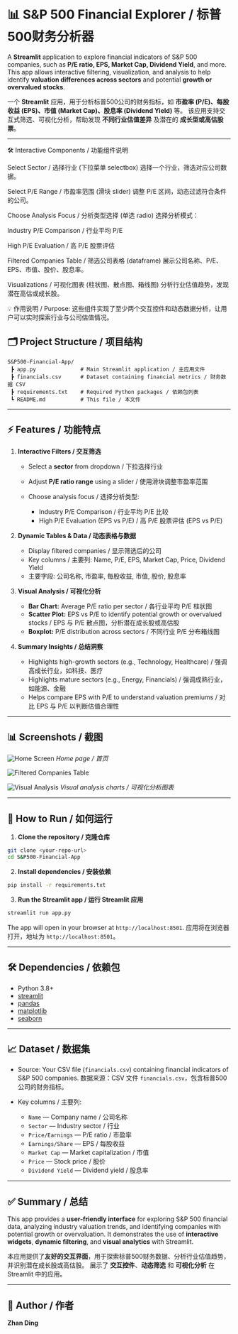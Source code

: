 # 📊 S&P 500 Financial Explorer / 标普500财务分析器

A **Streamlit** application to explore financial indicators of S&P 500 companies, such as **P/E ratio, EPS, Market Cap, Dividend Yield**, and more.
This app allows interactive filtering, visualization, and analysis to help identify **valuation differences across sectors** and potential **growth or overvalued stocks**.

一个 **Streamlit** 应用，用于分析标普500公司的财务指标，如 **市盈率 (P/E)、每股收益 (EPS)、市值 (Market Cap)、股息率 (Dividend Yield)** 等。
该应用支持交互式筛选、可视化分析，帮助发现 **不同行业估值差异** 及潜在的 **成长型或高估股票**。

---
🛠 Interactive Components / 功能组件说明

Select Sector / 选择行业 (下拉菜单 selectbox)
选择一个行业，筛选对应公司数据。

Select P/E Range / 市盈率范围 (滑块 slider)
调整 P/E 区间，动态过滤符合条件的公司。

Choose Analysis Focus / 分析类型选择 (单选 radio)
选择分析模式：

Industry P/E Comparison / 行业平均 P/E

High P/E Evaluation / 高 P/E 股票评估

Filtered Companies Table / 筛选公司表格 (dataframe)
展示公司名称、P/E、EPS、市值、股价、股息率。

Visualizations / 可视化图表 (柱状图、散点图、箱线图)
分析行业估值趋势，发现潜在高估或成长股。

💡 作用说明 / Purpose:
这些组件实现了至少两个交互控件和动态数据分析，让用户可以实时探索行业与公司估值情况。

## 🗂 Project Structure / 项目结构

```
S&P500-Financial-App/
 ┣ app.py              # Main Streamlit application / 主应用文件
 ┣ financials.csv      # Dataset containing financial metrics / 财务数据 CSV
 ┣ requirements.txt    # Required Python packages / 依赖包列表
 ┗ README.md           # This file / 本文件
```

---

## ⚡ Features / 功能特点

1. **Interactive Filters / 交互筛选**

   * Select a **sector** from dropdown / 下拉选择行业
   * Adjust **P/E ratio range** using a slider / 使用滑块调整市盈率范围
   * Choose analysis focus / 选择分析类型:

     * Industry P/E Comparison / 行业平均 P/E 比较
     * High P/E Evaluation (EPS vs P/E) / 高 P/E 股票评估 (EPS vs P/E)

2. **Dynamic Tables & Data / 动态表格与数据**

   * Display filtered companies / 显示筛选后的公司
   * Key columns / 主要列: Name, P/E, EPS, Market Cap, Price, Dividend Yield
   * 主要字段: 公司名称, 市盈率, 每股收益, 市值, 股价, 股息率

3. **Visual Analysis / 可视化分析**

   * **Bar Chart:** Average P/E ratio per sector / 各行业平均 P/E 柱状图
   * **Scatter Plot:** EPS vs P/E to identify potential growth or overvalued stocks / EPS 与 P/E 散点图，分析潜在成长股或高估股
   * **Boxplot:** P/E distribution across sectors / 不同行业 P/E 分布箱线图

4. **Summary Insights / 总结洞察**

   * Highlights high-growth sectors (e.g., Technology, Healthcare) / 强调高成长行业，如科技、医疗
   * Highlights mature sectors (e.g., Energy, Financials) / 强调成熟行业，如能源、金融
   * Helps compare EPS with P/E to understand valuation premiums / 对比 EPS 与 P/E 以判断估值合理性

---

## 📊 Screenshots / 截图

![Home Screen](images/屏幕截图_23-10-2025_162128_localhost.jpeg)
*Home page / 首页*

![Filtered Companies Table](images/屏幕截图_23-10-2025_162144_localhost.jpeg)


![Visual Analysis](images/屏幕截图_23-10-2025_162159_localhost.jpeg)
*Visual analysis charts / 可视化分析图表*

---

## 🚀 How to Run / 如何运行

1. **Clone the repository / 克隆仓库**

```bash
git clone <your-repo-url>
cd S&P500-Financial-App
```

2. **Install dependencies / 安装依赖**

```bash
pip install -r requirements.txt
```

3. **Run the Streamlit app / 运行 Streamlit 应用**

```bash
streamlit run app.py
```

The app will open in your browser at `http://localhost:8501`.
应用将在浏览器打开，地址为 `http://localhost:8501`。

---

## 🛠 Dependencies / 依赖包

* Python 3.8+
* [streamlit](https://streamlit.io/)
* [pandas](https://pandas.pydata.org/)
* [matplotlib](https://matplotlib.org/)
* [seaborn](https://seaborn.pydata.org/)

---

## 📈 Dataset / 数据集

* Source: Your CSV file (`financials.csv`) containing financial indicators of S&P 500 companies.
  数据来源：CSV 文件 `financials.csv`，包含标普500公司的财务指标。
* Key columns / 主要列:

  * `Name` — Company name / 公司名称
  * `Sector` — Industry sector / 行业
  * `Price/Earnings` — P/E ratio / 市盈率
  * `Earnings/Share` — EPS / 每股收益
  * `Market Cap` — Market capitalization / 市值
  * `Price` — Stock price / 股价
  * `Dividend Yield` — Dividend yield / 股息率

---

## ✅ Summary / 总结

This app provides a **user-friendly interface** for exploring S&P 500 financial data, analyzing industry valuation trends, and identifying companies with potential growth or overvaluation.
It demonstrates the use of **interactive widgets**, **dynamic filtering**, and **visual analytics** with Streamlit.

本应用提供了**友好的交互界面**，用于探索标普500财务数据、分析行业估值趋势，并识别潜在成长股或高估股。
展示了 **交互控件**、**动态筛选** 和 **可视化分析** 在 Streamlit 中的应用。

---

## 📌 Author / 作者

**Zhan Ding**

